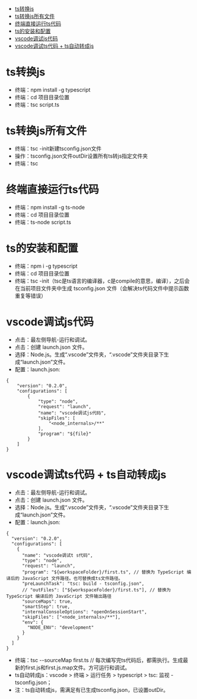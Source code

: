 - [ts转换js](#ts转换js)
- [ts转换js所有文件](#ts转换js所有文件)
- [终端直接运行ts代码](#终端直接运行ts代码)
- [ts的安装和配置](#ts的安装和配置)
- [vscode调试js代码](#vscode调试js代码)
- [vscode调试ts代码 + ts自动转成js](#vscode调试ts代码--ts自动转成js)

# ts转换js
* 终端：npm install -g typescript
* 终端：cd 项目目录位置
* 终端：tsc script.ts

# ts转换js所有文件
* 终端：tsc -init新建tsconfig.json文件
* 操作：tsconfig.json文件outDir设置所有ts转js指定文件夹
* 终端：tsc

# 终端直接运行ts代码
* 终端：npm install -g ts-node
* 终端：cd 项目目录位置
* 终端：ts-node script.ts

# ts的安装和配置
* 终端：npm i -g typescript
* 终端：cd 项目目录位置
* 终端：tsc -init（tsc是ts语言的编译器，c是compile的意思，编译），之后会在当前项目文件夹中生成 tsconfig.json 文件（会解决ts代码文件中提示函数重复等错误）

# vscode调试js代码
* 点击：最左侧导航-运行和调试。
* 点击：创建 launch.json 文件。
* 选择：Node.js。生成“.vscode”文件夹，“.vscode”文件夹目录下生成“launch.json”文件。
* 配置：launch.json:
```
{
    "version": "0.2.0",
    "configurations": [
        {
            "type": "node",
            "request": "launch",
            "name": "vscode调试js代码",
            "skipFiles": [
                "<node_internals>/**"
            ],
            "program": "${file}"
        }
    ]
}
```

# vscode调试ts代码 + ts自动转成js
* 点击：最左侧导航-运行和调试。
* 点击：创建 launch.json 文件。
* 选择：Node.js。生成“.vscode”文件夹，“.vscode”文件夹目录下生成“launch.json”文件。
* 配置：launch.json:
```
{
  "version": "0.2.0",
  "configurations": [
    {
      "name": "vscode调试t s代码",
      "type": "node",
      "request": "launch",
      "program": "${workspaceFolder}/first.ts", // 替换为 TypeScript 编译后的 JavaScript 文件路径。也可替换成ts文件路径。
      "preLaunchTask": "tsc: build - tsconfig.json",
      // "outFiles": ["${workspaceFolder}/first.ts"], // 替换为 TypeScript 编译后的 JavaScript 文件输出路径
      "sourceMaps": true,
      "smartStep": true,
      "internalConsoleOptions": "openOnSessionStart",
      "skipFiles": ["<node_internals>/**"],
      "env": {
        "NODE_ENV": "development"
      }
    }
  ]
}
```
* 终端：tsc --sourceMap first.ts // 每次编写完ts代码后，都需执行。生成最新的first.js和first.js.map文件。方可运行和调试。
* ts自动转成js：vscode > 终端 > 运行任务 > typescript > tsc: 监视 - tsconfig.json；
* 注：ts自动转成js，需满足有已生成tsconfig.json，已设置outDir。
